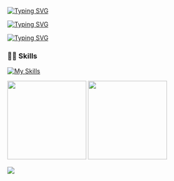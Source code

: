 [![Typing SVG](https://readme-typing-svg.demolab.com/?lines=+👋😄+Hi+there)](https://git.io/typing-svg)
<!--
**Leiriads/Leiriads** is a ✨ _special_ ✨ repository because its `README.md` (this file) appears on your GitHub profile.

Here are some ideas to get you started:

- 🔭 I’m currently working on ...
- 🌱 I’m currently learning ...
- 👯 I’m looking to collaborate on ...
- 🤔 I’m looking for help with ...
- 💬 Ask me about ...
- 📫 How to reach me: ...
- 😄 Pronouns: ...
- ⚡ Fun fact: ...
-->

[![Typing SVG](https://readme-typing-svg.demolab.com/?lines=📚+I+like+to+Study;👨‍💻+I+like+to+Code;😺+I+like+cats+and+tea.🍵😄)](https://git.io/typing-svg)

[![Typing SVG](https://readme-typing-svg.demolab.com/?lines=🌱+I’m+currently+learning+Api's;NodeJs+Python+Java+C-sharp)](https://git.io/typing-svg)


  ### 👨‍💻 Skills

[![My Skills](https://skillicons.dev/icons?i=js,html,css,nodejs,java,python,php,cs,linux,django,mysql,postgresql,github)](https://skillicons.dev)

<div>
<img height="180em" src="https://github-readme-stats-git-masterrstaa-rickstaa.vercel.app/api?username=leiriads&show_icons=true&theme=dracula&include_all_commits=true&count_private=true"/>
  
  
 <img height="180em" src="https://github-readme-stats-git-masterrstaa-rickstaa.vercel.app/api/top-langs?username=leiriads&layout=compact&show_icons=true&theme=dracula&include_all_commits=true&count_private=true"/> 
  

  
</div>





<p align="left">
  <img src="https://media.tenor.com/bCfpwMjfAi0AAAAC/cat-typing.gif" />
</p>
